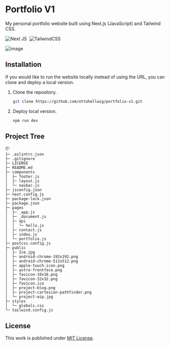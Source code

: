 # Portfolio V1

My personal portfolio website built using Next.js (JavaScript) and Tailwind CSS.
  
![Next JS](https://img.shields.io/badge/Next-black?style=for-the-badge&logo=next.js&logoColor=white)&nbsp;
![TailwindCSS](https://img.shields.io/badge/tailwindcss-%2338B2AC.svg?style=for-the-badge&logo=tailwind-css&logoColor=white)

![image](https://github.com/ottohellwig/portfolio-v1/assets/105997582/d2f1f2b7-243e-40c5-a446-ea88604a9754)

## Installation

If you would like to run the website locally instead of using the URL, you can clone and deploy a local version.

1. Clone the repository.
   
   ```sh
   git clone https://github.com/ottohellwig/portfolio-v1.git
   ```

2. Deploy local version.

   ```sh
   npm run dev
   ```

## Project Tree

```
📦 
├─ .eslintrc.json
├─ .gitignore
├─ LICENSE
├─ README.md
├─ components
│  ├─ footer.js
│  ├─ layout.js
│  └─ navbar.js
├─ jsconfig.json
├─ next.config.js
├─ package-lock.json
├─ package.json
├─ pages
│  ├─ _app.js
│  ├─ _document.js
│  ├─ api
│  │  └─ hello.js
│  ├─ contact.js
│  ├─ index.js
│  └─ portfolio.js
├─ postcss.config.js
├─ public
│  ├─ Ice.jpg
│  ├─ android-chrome-192x192.png
│  ├─ android-chrome-512x512.png
│  ├─ apple-touch-icon.png
│  ├─ astro-frontface.png
│  ├─ favicon-16x16.png
│  ├─ favicon-32x32.png
│  ├─ favicon.ico
│  ├─ project-blog.png
│  ├─ project-cartesian-pathfinder.png
│  └─ project-wip.jpg
├─ styles
│  └─ globals.css
└─ tailwind.config.js
```

## License

This work is published under [MIT License][license].

[license]: https://github.com/ottohellwig/portfolio-v1/blob/master/LICENSE
